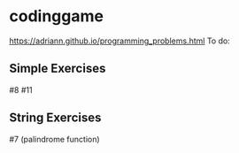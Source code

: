 # codinggame

https://adriann.github.io/programming_problems.html
To do: 

Simple Exercises
----------------
#8
#11

String Exercises
----------------
#7 (palindrome function)
